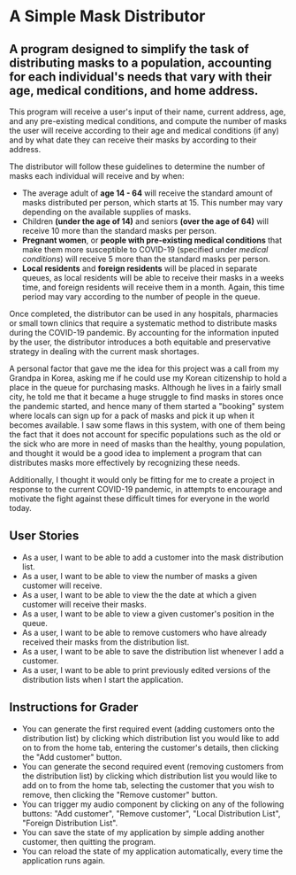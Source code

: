 # A Simple Mask Distributor

## A program designed to simplify the task of distributing masks to a population, accounting for each individual's needs that vary with their age, medical conditions, and home address.

This program will receive a user's input of their name, current address, age, and any pre-existing medical conditions, and compute the number of masks the user will receive according to their age and medical conditions (if any) and by what date they can receive their masks by according to their address.

The distributor will follow these guidelines to determine the number of masks each individual will receive and by when:
- The average adult of **age 14 - 64** will receive the standard amount of masks distributed per person, which starts at 15. This number may vary depending on the available supplies of masks.
- Children **(under the age of 14)** and seniors **(over the age of 64)** will receive 10 more than the standard masks per person.
- **Pregnant women**, or **people with pre-existing medical conditions** that make them more susceptible to COVID-19 (specified under *medical conditions*) will receive 5 more than the standard masks per person.
- **Local residents** and **foreign residents** will be placed in separate queues, as local residents will be able to receive their masks in a weeks time, and foreign residents will receive them in a month. Again, this time period may vary according to the number of people in the queue.

Once completed, the distributor can be used in any hospitals, pharmacies or small town clinics that require a systematic method to distribute masks during the COVID-19 pandemic. By accounting for the information inputed by the user, the distributor introduces a both equitable and preservative strategy in dealing with the current mask shortages.

A personal factor that gave me the idea for this project was a call from my Grandpa in Korea, asking me if he could use my Korean citizenship to hold a place in the queue for purchasing masks. Although he lives in a fairly small city, he told me that it became a huge struggle to find masks in stores once the pandemic started, and hence many of them started a "booking" system where locals can sign up for a pack of masks and pick it up when it becomes available. I saw some flaws in this system, with one of them being the fact that it does not account for specific populations such as the old or the sick who are more in need of masks than the healthy, young population, and thought it would be a good idea to implement a program that can distributes masks more effectively by recognizing these needs.

Additionally, I thought it would only be fitting for me to create a project in response to the current COVID-19 pandemic, in attempts to encourage and motivate the fight against these difficult times for everyone in the world today.

## User Stories
* As a user, I want to be able to add a customer into the mask distribution list.
* As a user, I want to be able to view the number of masks a given customer will receive.
* As a user, I want to be able to view the the date at which a given customer will receive their masks.
* As a user, I want to be able to view a given customer's position in the queue.
* As a user, I want to be able to remove customers who have already received their masks from the distribution list.
* As a user, I want to be able to save the distribution list whenever I add a customer.
* As a user, I want to be able to print previously edited versions of the distribution lists when I start the application.

## Instructions for Grader
* You can generate the first required event (adding customers onto the distribution list) by clicking which distribution list you would like to add on to from the home tab, entering the customer's details, then clicking the "Add customer" button.
* You can generate the second required event (removing customers from the distribution list) by clicking which distribution list you would like to add on to from the home tab, selecting the customer that you wish to remove, then clicking the "Remove customer" button.
* You can trigger my audio component by clicking on any of the following buttons: "Add customer", "Remove customer", "Local Distribution List", "Foreign Distribution List".
* You can save the state of my application by simple adding another customer, then quitting the program.
* You can reload the state of my application automatically, every time the application runs again.
